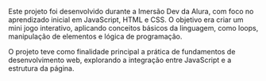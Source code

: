 Este projeto foi desenvolvido durante a Imersão Dev da Alura, com foco no aprendizado inicial em JavaScript, HTML e CSS.
O objetivo era criar um mini jogo interativo, aplicando conceitos básicos da linguagem, como loops, manipulação de elementos e lógica de programação.

O projeto teve como finalidade principal a prática de fundamentos de desenvolvimento web, explorando a integração entre JavaScript e a estrutura da página.
